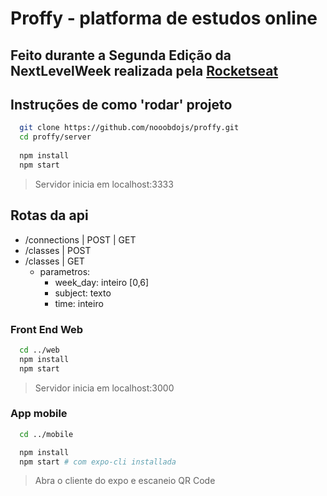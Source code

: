 # Proffy - platforma de estudos online
## Feito durante a Segunda Edição da NextLevelWeek realizada pela [Rocketseat](https://rocketseat.com.br/)
 
## Instruções de como 'rodar' projeto
```sh
  git clone https://github.com/nooobdojs/proffy.git
  cd proffy/server
  
  npm install
  npm start
```
> Servidor inicia em localhost:3333

## Rotas da api                  
- /connections | POST | GET
- /classes | POST
- /classes | GET
  - parametros:  
    - week_day: inteiro [0,6]
    - subject: texto
    - time: inteiro


### Front End Web
```sh
  cd ../web  
  npm install
  npm start
```
> Servidor inicia em localhost:3000

### App mobile
```sh
  cd ../mobile

  npm install
  npm start # com expo-cli installada
```
> Abra o cliente do expo e escaneio QR Code


